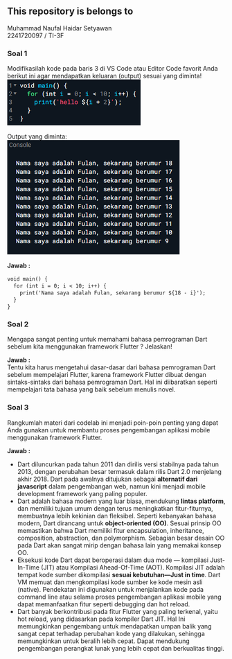 ## This repository is belongs to

Muhammad Naufal Haidar Setyawan <br>
2241720097 / TI-3F <br>

### Soal 1

Modifikasilah kode pada baris 3 di VS Code atau Editor Code favorit Anda berikut ini agar mendapatkan keluaran (output) sesuai yang diminta! <br>
![Soal 1_1](assets/soal1_1.png)

Output yang diminta: <br>
![Soal 1_2](assets/soal1_2.png)

**Jawab :** <br>

```
void main() {
  for (int i = 0; i < 10; i++) {
    print('Nama saya adalah Fulan, sekarang berumur ${18 - i}');
  }
}
```

### Soal 2

Mengapa sangat penting untuk memahami bahasa pemrograman Dart sebelum kita menggunakan framework Flutter ? Jelaskan!

**Jawab :** <br>
Tentu kita harus mengetahui dasar-dasar dari bahasa pemrograman Dart sebelum mempelajari Flutter, karena framework Flutter dibuat dengan sintaks-sintaks dari bahasa pemrograman Dart. Hal ini diibaratkan seperti mempelajari tata bahasa yang baik sebelum menulis novel.

### Soal 3

Rangkumlah materi dari codelab ini menjadi poin-poin penting yang dapat Anda gunakan untuk membantu proses pengembangan aplikasi mobile menggunakan framework Flutter.

**Jawab :** <br>

- Dart diluncurkan pada tahun 2011 dan dirilis versi stabilnya pada tahun 2013, dengan perubahan besar termasuk dalam rilis Dart 2.0 menjelang akhir 2018. Dart pada awalnya ditujukan sebagai **alternatif dari javascript** dalam pengembangan web, namun kini menjadi mobile development framework yang paling populer. <br>
- Dart adalah bahasa modern yang luar biasa, mendukung **lintas platform**, dan memiliki tujuan umum dengan terus meningkatkan fitur-fiturnya, membuatnya lebih kekinian dan fleksibel. Seperti kebanyakan bahasa modern, Dart dirancang untuk **object-oriented (OO)**. Sesuai prinsip OO memastikan bahwa Dart memiliki fitur encapsulation, inheritance, composition, abstraction, dan polymorphism. Sebagian besar desain OO pada Dart akan sangat mirip dengan bahasa lain yang memakai konsep OO. <br>
- Eksekusi kode Dart dapat beroperasi dalam dua mode — kompilasi Just-In-Time (JIT) atau Kompilasi Ahead-Of-Time (AOT). Kompilasi JIT adalah tempat kode sumber dikompilasi **sesuai kebutuhan—Just in time**. Dart VM memuat dan mengkompilasi kode sumber ke kode mesin asli (native). Pendekatan ini digunakan untuk menjalankan kode pada command line atau selama proses pengembangan aplikasi mobile yang dapat memanfaatkan fitur seperti debugging dan hot reload. <br>
- Dart banyak berkontribusi pada fitur Flutter yang paling terkenal, yaitu hot reload, yang didasarkan pada kompiler Dart JIT. Hal Ini memungkinkan pengembang untuk mendapatkan umpan balik yang sangat cepat terhadap perubahan kode yang dilakukan, sehingga memungkinkan untuk beralih lebih cepat. Dapat mendukung pengembangan perangkat lunak yang lebih cepat dan berkualitas tinggi.
